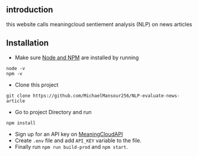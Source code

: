 ## introduction
this website calls meaningcloud sentiement analysis (NLP) on news articles


## Installation
- Make sure <a href="https://nodejs.org/en/">Node and NPM</a> are installed by running
```
node -v
npm -v
```
- Clone this project
```
git clone https://github.com/MichaelMansour256/NLP-evaluate-news-article
```
- Go to project Directory and run
```
npm install
```
- Sign up for an API key on <a href="https://www.meaningcloud.com/">MeaningCloudAPI</a>
- Create ``.env`` file and add ``API_KEY`` variable to the file.
- Finally run ``npm run build-prod`` and ``npm start``.